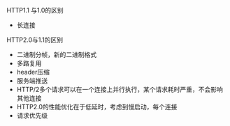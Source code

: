 HTTP1.1 与1.0的区别

* 长连接



HTTP2.0与1.1的区别

* 二进制分帧，新的二进制格式
* 多路复用
* header压缩
* 服务端推送
* HTTP/2多个请求可以在一个连接上并行执行，某个请求耗时严重，不会影响其他连接
* HTTP2.0的性能优化在于低延时，考虑到慢启动，每个连接
* 请求优先级



